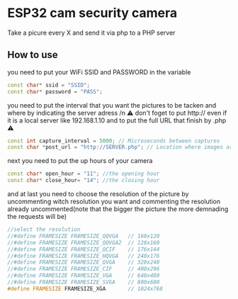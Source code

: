 # ESP32 cam security camera
 Take a picure every X and send it via php to a PHP server


## How to use

you need to put your WiFi SSID and PASSWORD in the variable 
```cpp
const char* ssid = "SSID";
const char* password = "PASS";
```

you need to put the interval that you want the pictures to be tacken and where by indicating the server adress /n
⚠ don't foget to put http:// even if it is a local server like 192.168.1.10 and to put the full URL that finish by .php ⚠
```cpp
const int capture_interval = 5000; // Microseconds between captures
const char *post_url = "http://SERVER.php"; // Location where images are POSTED
```

next you need to put the up hours of your camera
```cpp
const char* open_hour = "11"; //the opening hour
const char* close_hour= "14"; //the closing hour
```

and at last you need to choose the resolution of the picture by uncommenting witch resolution you want and commenting the resolution already uncommented(note that the bigger the picture the more demnading the requests will be)
```cpp
//select the resolution
//#define FRAMESIZE FRAMESIZE_QQVGA   // 160x120
//#define FRAMESIZE FRAMESIZE_QQVGA2  // 128x160
//#define FRAMESIZE FRAMESIZE_QCIF    // 176x144
//#define FRAMESIZE FRAMESIZE_HQVGA   // 240x176
//#define FRAMESIZE FRAMESIZE_QVGA    // 320x240
//#define FRAMESIZE FRAMESIZE_CIF     // 400x296
//#define FRAMESIZE FRAMESIZE_VGA     // 640x480
//#define FRAMESIZE FRAMESIZE_SVGA    // 800x600
#define FRAMESIZE FRAMESIZE_XGA       // 1024x768
```

